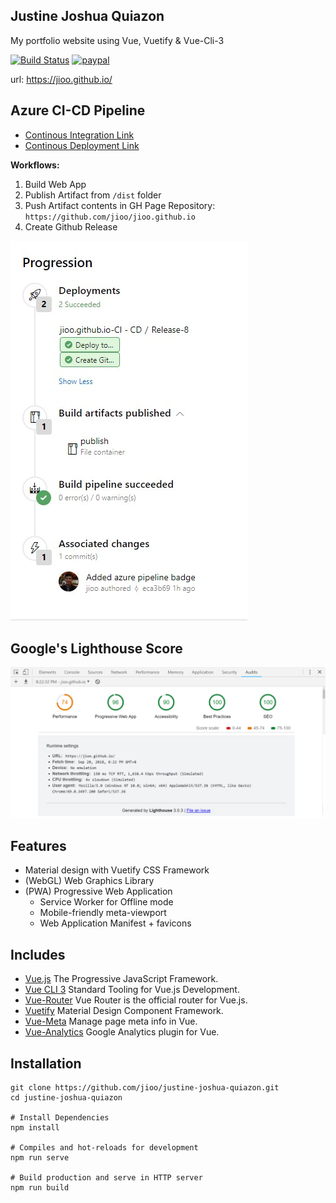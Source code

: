 ## Justine Joshua Quiazon ##

My portfolio website using Vue, Vuetify &amp; Vue-Cli-3

[![Build Status](https://jioqzn-yahoo.visualstudio.com/jioo.github.io/_apis/build/status/jioo.github.io-CI?branchName=master)](https://jioqzn-yahoo.visualstudio.com/jioo.github.io/_build/latest?definitionId=10&branchName=master) [![paypal](https://img.shields.io/badge/paypal-donate-green.svg)](http://paypal.me/jjquiazon)

url: <a href="https://jioo.github.io/" target="_blank">https://jioo.github.io/</a>

## Azure CI-CD Pipeline ##
- [Continous Integration Link](https://jioqzn-yahoo.visualstudio.com/jioo.github.io/_build)
- [Continous Deployment Link](https://jioqzn-yahoo.visualstudio.com/jioo.github.io/_release)

**Workflows:**
1. Build Web App
2. Publish Artifact from `/dist` folder
3. Push Artifact contents in GH Page Repository: `https://github.com/jioo/jioo.github.io`
4. Create Github Release

![Azure Workflows](public/img/workflow.jpg)

## Google's Lighthouse Score ##

![Lighthouse Score](public/img/lighthouse-score.png)

## Features ##

* Material design with Vuetify CSS Framework
* (WebGL) Web Graphics Library
* (PWA) Progressive Web Application 
  * Service Worker for Offline mode
  * Mobile-friendly meta-viewport
  * Web Application Manifest + favicons

## Includes ##

* [Vue.js](https://vuejs.org/) The Progressive JavaScript Framework.
* [Vue CLI 3](https://cli.vuejs.org/) Standard Tooling for Vue.js Development.
* [Vue-Router](https://router.vuejs.org/en/) Vue Router is the official router for Vue.js.
* [Vuetify](https://vuetifyjs.com/en/) Material Design Component Framework.
* [Vue-Meta](https://github.com/declandewet/vue-meta) Manage page meta info in Vue.
* [Vue-Analytics](https://github.com/MatteoGabriele/vue-analytics) Google Analytics plugin for Vue.

## Installation
```
git clone https://github.com/jioo/justine-joshua-quiazon.git
cd justine-joshua-quiazon

# Install Dependencies
npm install

# Compiles and hot-reloads for development
npm run serve

# Build production and serve in HTTP server
npm run build
```
